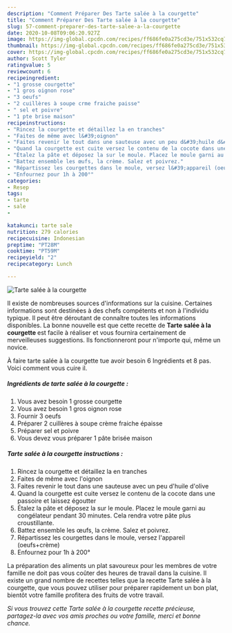 ```yaml
---
description: "Comment Préparer Des Tarte salée à la courgette"
title: "Comment Préparer Des Tarte salée à la courgette"
slug: 57-comment-preparer-des-tarte-salee-a-la-courgette
date: 2020-10-08T09:06:20.927Z
image: https://img-global.cpcdn.com/recipes/ff686fe0a275cd3e/751x532cq70/tarte-salee-a-la-courgette-photo-principale-de-la-recette.jpg
thumbnail: https://img-global.cpcdn.com/recipes/ff686fe0a275cd3e/751x532cq70/tarte-salee-a-la-courgette-photo-principale-de-la-recette.jpg
cover: https://img-global.cpcdn.com/recipes/ff686fe0a275cd3e/751x532cq70/tarte-salee-a-la-courgette-photo-principale-de-la-recette.jpg
author: Scott Tyler
ratingvalue: 5
reviewcount: 6
recipeingredient:
- "1 grosse courgette"
- "1 gros oignon rose"
- "3 oeufs"
- "2 cuillères à soupe crme fraiche paisse"
- " sel et poivre"
- "1 pte brise maison"
recipeinstructions:
- "Rincez la courgette et détaillez la en tranches"
- "Faites de même avec l&#39;oignon"
- "Faites revenir le tout dans une sauteuse avec un peu d&#39;huile d&#39;olive"
- "Quand la courgette est cuite versez le contenu de la cocote dans une passoire et laissez égoutter"
- "Étalez la pâte et déposez la sur le moule. Placez le moule garni au congélateur pendant 30 minutes. Cela rendra votre pâte plus croustillante."
- "Battez ensemble les œufs, la crème. Salez et poivrez."
- "Répartissez les courgettes dans le moule, versez l&#39;appareil (oeufs+crème)"
- "Enfournez pour 1h à 200°"
categories:
- Resep
tags:
- tarte
- sale
- 

katakunci: tarte sale  
nutrition: 279 calories
recipecuisine: Indonesian
preptime: "PT28M"
cooktime: "PT59M"
recipeyield: "2"
recipecategory: Lunch

---
```



![Tarte salée à la courgette](https://img-global.cpcdn.com/recipes/ff686fe0a275cd3e/751x532cq70/tarte-salee-a-la-courgette-photo-principale-de-la-recette.jpg)

Il existe de nombreuses sources d'informations sur la cuisine. Certaines informations sont destinées à des chefs compétents et non à l'individu typique. Il peut être déroutant de connaître toutes les informations disponibles. La bonne nouvelle est que cette recette de <strong> Tarte salée à la courgette </strong> est facile à réaliser et vous fournira certainement de merveilleuses suggestions. Ils fonctionneront pour n'importe qui, même un novice.

<!--inarticleads1-->

À faire tarte salée à la courgette tue avoir besoin 6 Ingrédients et 8 pas. Voici comment vous cuire il.

##### Ingrédients de tarte salée à la courgette :

1. Vous avez besoin 1 grosse courgette
1. Vous avez besoin 1 gros oignon rose
1. Fournir 3 oeufs
1. Préparer 2 cuillères à soupe crème fraiche épaisse
1. Préparer  sel et poivre
1. Vous devez vous préparer 1 pâte brisée maison




<!--inarticleads2-->

##### Tarte salée à la courgette instructions :

1. Rincez la courgette et détaillez la en tranches
1. Faites de même avec l&#39;oignon
1. Faites revenir le tout dans une sauteuse avec un peu d&#39;huile d&#39;olive
1. Quand la courgette est cuite versez le contenu de la cocote dans une passoire et laissez égoutter
1. Étalez la pâte et déposez la sur le moule. Placez le moule garni au congélateur pendant 30 minutes. Cela rendra votre pâte plus croustillante.
1. Battez ensemble les œufs, la crème. Salez et poivrez.
1. Répartissez les courgettes dans le moule, versez l&#39;appareil (oeufs+crème)
1. Enfournez pour 1h à 200°




<!--inarticleads1-->

<p>
La préparation des aliments un plat savoureux pour les membres de votre famille ne doit pas vous coûter des heures de travail dans la cuisine. Il existe un grand nombre de recettes telles que la recette Tarte salée à la courgette, que vous pouvez utiliser pour préparer rapidement un bon plat, bientôt votre famille profitera des fruits de votre travail.
</p>

<p>
<i>Si vous trouvez cette Tarte salée à la courgette recette précieuse, partagez-la avec vos amis proches ou votre famille, merci et bonne chance.</i>
</p>
